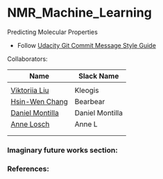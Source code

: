 # NMR_Machine_Learning
Predicting Molecular Properties  

* Follow [Udacity Git Commit Message Style Guide](https://udacity.github.io/git-styleguide/)    

Collaborators:  

| Name | Slack Name |
| ------------------------- | ------------------------- |
| []() |  | 
| [Viktoriia Liu](https://github.com/Kleogis) |Kleogis  |
| [Hsin-Wen Chang](https://github.com/Polarbeargo) | Bearbear |
| [Daniel Montilla](https://github.com/montilladaniel) | Daniel Montilla |
| [Anne Losch](https://github.com/mathisme) |  Anne L|
| []() |  |
| []() |  |


### Imaginary future works section:  


### References:
